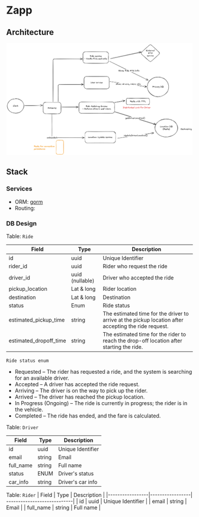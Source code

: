 # Zapp


## Architecture

<img src="./architecture.png" />

## Stack 

### Services 

- ORM: [gorm](https://gorm.io/)
- Routing: 

### DB Design 

Table: `Ride`

| Field           | Type            | Description                 |
|-----------------|-----------------| ----------------------------|
| id              | uuid            | Unique Identifier           |
| rider_id        | uuid            | Rider who request the ride  |
| driver_id       | uuid (nullable) | Driver who accepted the ride|
| pickup_location | Lat & long      | Rider location              | 
| destination     | Lat & long      | Destination                 | 
| status          | Enum            | Ride status                 | 
| estimated_pickup_time             | string          | The estimated time for the driver to arrive at the pickup location after accepting the ride request.|
| estimated_dropoff_time             | string          | The estimated time for the rider to reach the drop-off location after starting the ride.|

`Ride status enum`
- Requested – The rider has requested a ride, and the system is searching for an available driver.
- Accepted – A driver has accepted the ride request.
- Arriving – The driver is on the way to pick up the rider.
- Arrived – The driver has reached the pickup location.
- In Progress (Ongoing) – The ride is currently in progress; the rider is in the vehicle.
- Completed – The ride has ended, and the fare is calculated.

Table: `Driver`

| Field           | Type            | Description                 |
|-----------------|-----------------| ----------------------------|
| id              | uuid            | Unique Identifier           |
| email           | string          | Email                       |
| full_name       | string          | Full name                   |
| status          | ENUM            | Driver's status             |
| car_info        | string          | Driver's car info           |

Table: `Rider`
| Field           | Type            | Description                 |
|-----------------|-----------------| ----------------------------|
| id              | uuid            | Unique Identifier           |
| email           | string          | Email                       |
| full_name       | string          | Full name                   |